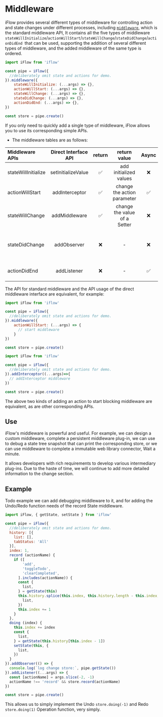 # Middleware

iFlow provides several different types of middleware for controlling action and state changes under different processes, including [`middleware`](/docs/api/middleware.md), which is the standard middleware API, It contains all the five types of middleware `stateWillInitialize`/`actionWillStart`/`stateWillChange`/`stateDidChange`/`actionDidEnd `that can be used, supporting the addition of several different types of middleware, and the added middleware of the same type is ordered.

```javascript
import iFlow from 'iflow'

const pipe = iFlow({
  //deliberately omit state and actions for demo.
}).middleware({
    stateWillInitialize: (...args) => {},
    actionWillStart: (...args) => {},
    stateWillChange: (...args) => {},
    stateDidChange: (...args) => {},
    actionDidEnd: (...args) => {},
})

const store = pipe.create()
```

If you only need to quickly add a single type of middleware, iFlow allows you to use its corresponding simple APIs.

* The middleware tables are as follows:

| Middleware APIs    | Direct Interface API  | return | return value       | Async  | Description                       |
| :---------- | :-----------------: | :----: | :----------------: | :---: | ------------------------: | 
| stateWillInitialize        | setInitializeValue  | ✅     | add initialized values    | ❌     | Initialized middleware                |
| actionWillStart       | addInterceptor      | ✅     | change the action parameter    | ✅     | Action forward middleware             |
| stateWillChange      | addMiddleware       | ✅     | change the value of a Setter       | ❌     | State Change forward middleware   |
| stateDidChange       | addObserver         | ❌     | -                  | ❌     | State Change Post Notification middleware   | 
| actionDidEnd         | addListener         | ❌     | -                  | ✅     | Action Post Notification middleware         |

The API for standard middleware and the API usage of the direct middleware interface are equivalent, for example:

```javascript
import iFlow from 'iflow'

const pipe = iFlow({
  //deliberately omit state and actions for demo.
}).middleware({
    actionWillStart: (...args) => {
      // start middleware
    }
})

const store = pipe.create()
```

```javascript
import iFlow from 'iflow'

const pipe = iFlow({
  //deliberately omit state and actions for demo.
}).addInterceptor((...args)=>{
  // addInterceptor middleware
})

const store = pipe.create()
```

The above two kinds of adding an action to start blocking middleware are equivalent, as are other corresponding APIs.

## Use
iFlow's middleware is powerful and useful. For example, we can design a custom middleware, complete a persistent middleware plug-in, we can use to debug a state tree snapshot that can print the corresponding store, or we can use middleware to complete a immutable web library connector, Wait a minute.

It allows developers with rich requirements to develop various intermediary plug-ins. Due to the haste of time, we will continue to add more detailed information to the change section.

## Example

Todo example we can add debugging middleware to it, and for adding the Undo/Redo function needs of the record State middleware.

```javascript
import iFlow, { getState, setState } from 'iflow'

const pipe = iFlow({
  //deliberately omit state and actions for demo.
  history: [{
    list: [],
    tabStatus: 'All'
  }],
  index: 1,
  record (actionName) {
    if ([
        'add',
        'toggleTodo',
        'clearCompleted',
      ].includes(actionName)) {
      const {
        list,
      } = getState(this)
      this.history.splice(this.index, this.history.length - this.index, {
        list,
      })
      this.index += 1
    }
  },
  doing (index) {
    this.index += index
    const {
      list,
    } = getState(this.history[this.index - 1])
    setState(this, {
      list,
    })
  }
}).addObserver(() => {
  console.log(`log change store:`, pipe.getState())
}).addListener((...args) => {
  const [actionName] = args.slice(-2, -1)
  actionName !== 'record' && store.record(actionName)
})

const store = pipe.create()
```

This allows us to simply implement the Undo `store.doing(-1)` and Redo `store.doing(1)` Operation function, very simply.